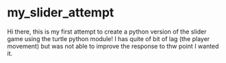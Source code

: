 # my_slider_attempt

Hi there, this is my first attempt to create a python version of the slider game using the turtle python module! I has quite of bit of lag (the player movement) but was not able to improve the response to thw point I wanted it.

